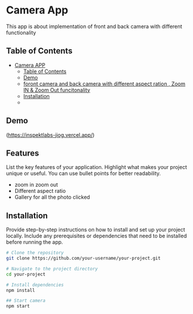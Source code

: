 # Camera App

This app is about implementation of front and back camera with different functionality

## Table of Contents

- [Camera APP](#project-name)
  - [Table of Contents](#table-of-contents)
  - [Demo](#demo)
  - [foront camera and back camera with different aspect ration , Zoom IN & Zoom Out funcitonality](#features)
  - [Installation](#installation)
  -

## Demo

(https://inspektlabs-jiog.vercel.app/)

## Features

List the key features of your application. Highlight what makes your project unique or useful. You can use bullet points for better readability.

- zoom in zoom out
- Different aspect ratio
- Gallery for all the photo clicked 

## Installation

Provide step-by-step instructions on how to install and set up your project locally. Include any prerequisites or dependencies that need to be installed before running the app.

```bash
# Clone the repository
git clone https://github.com/your-username/your-project.git

# Navigate to the project directory
cd your-project

# Install dependencies
npm install

## Start camera
npm start

